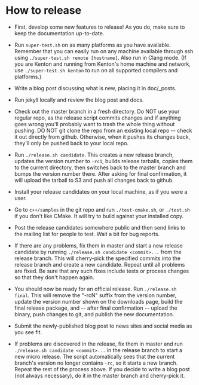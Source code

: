 How to release
==============

* First, develop some new features to release!  As you do, make sure to keep the documentation
  up-to-date.

* Run `super-test.sh` on as many platforms as you have available.  Remember that you can easily run
  on any machine available through ssh using `./super-test.sh remote [hostname]`.  Also run in
  Clang mode.  (If you are Kenton and running from Kenton's home machine and network, use
  `./super-test.sh kenton` to run on all supported compilers and platforms.)

* Write a blog post discussing what is new, placing it in doc/_posts.

* Run jekyll locally and review the blog post and docs.

* Check out the master branch in a fresh directory.  Do NOT use your regular repo, as the release
  script commits changes and if anything goes wrong you'll probably want to trash the whole thing
  without pushing.  DO NOT git clone the repo from an existing local repo -- check it out directly
  from github.  Otherwise, when it pushes its changes back, they'll only be pushed back to your
  local repo.

* Run `./release.sh candidate`.  This creates a new release branch, updates the version number to
  `-rc1`, builds release tarballs, copies them to the current directory, then switches back to the
  master branch and bumps the version number there.  After asking for final confirmation, it will
  upload the tarball to S3 and push all changes back to github.

* Install your release candidates on your local machine, as if you were a user.

* Go to `c++/samples` in the git repo and run `./test-cmake.sh`, or `./test.sh` if you don't like
  CMake.  It will try to build against your installed copy.

* Post the release candidates somewhere public and then send links to the mailing list for people
  to test.  Wait a bit for bug reports.

* If there are any problems, fix them in master and start a new release candidate by running
  `./release.sh candidate <commit>...` from the release branch.  This will cherry-pick the specified
  commits into the release branch and create a new candidate.  Repeat until all problems are fixed.
  Be sure that any such fixes include tests or process changes so that they don't happen again.

* You should now be ready for an official release.  Run `./release.sh final`.  This will remove the
  "-rcN" suffix from the version number, update the version number shown on the downloads page,
  build the final release package, and -- after final confirmation -- upload the binary, push
  changes to git, and publish the new documentation.

* Submit the newly-published blog post to news sites and social media as you see fit.

* If problems are discovered in the release, fix them in master and run
  `./release.sh candidate <commit>...` in the release branch to start a new micro release.  The
  script automatically sees that the current branch's version no longer contains `-rc`, so it starts
  a new branch.  Repeat the rest of the process above.  If you decide to write a blog post (not
  always necessary), do it in the master branch and cherry-pick it.

